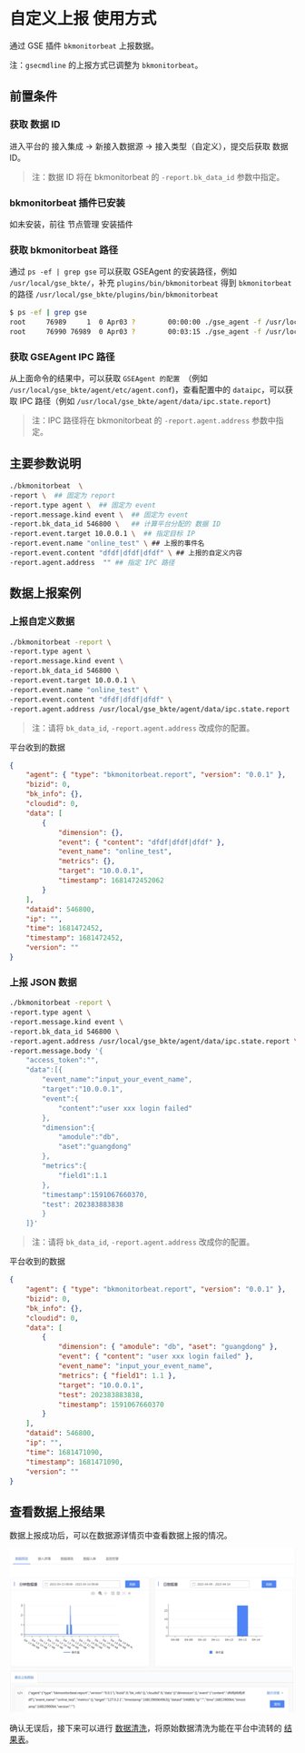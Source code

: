 # 自定义上报 使用方式

通过 GSE 插件 `bkmonitorbeat` 上报数据。

注：`gsecmdline` 的上报方式已调整为 `bkmonitorbeat`。

## 前置条件

### 获取 数据 ID
进入平台的 接入集成 -> 新接入数据源 -> 接入类型（自定义），提交后获取 数据 ID。

> 注：数据 ID 将在 bkmonitorbeat 的  `-report.bk_data_id` 参数中指定。

### bkmonitorbeat 插件已安装

如未安装，前往 节点管理 安装插件

### 获取 bkmonitorbeat 路径 
通过 `ps -ef | grep gse` 可以获取 GSEAgent 的安装路径，例如 `/usr/local/gse_bkte/`，补充 `plugins/bin/bkmonitorbeat` 得到 `bkmonitorbeat` 的路径  `/usr/local/gse_bkte/plugins/bin/bkmonitorbeat`

```bash
$ ps -ef | grep gse     
root     76989     1  0 Apr03 ?        00:00:00 ./gse_agent -f /usr/local/gse_bkte/agent/etc/agent.conf
root     76990 76989  0 Apr03 ?        00:03:15 ./gse_agent -f /usr/local/gse_bkte/agent/etc/agent.conf
```

### 获取 GSEAgent IPC 路径
从上面命令的结果中，可以获取 `GSEAgent 的配置 `（例如 `/usr/local/gse_bkte/agent/etc/agent.conf`)，查看配置中的 `dataipc`，可以获取 IPC 路径（例如 `/usr/local/gse_bkte/agent/data/ipc.state.report`)

> 注：IPC 路径将在 bkmonitorbeat 的  `-report.agent.address` 参数中指定。



## 主要参数说明

```bash
./bkmonitorbeat  \
-report \  ## 固定为 report
-report.type agent \  ## 固定为 event
-report.message.kind event \  ## 固定为 event
-report.bk_data_id 546800 \   ## 计算平台分配的 数据 ID
-report.event.target 10.0.0.1 \  ## 指定目标 IP
-report.event.name "online_test" \ ## 上报的事件名
-report.event.content "dfdf|dfdf|dfdf" \ ## 上报的自定义内容
-report.agent.address  "" ## 指定 IPC 路径
```

## 数据上报案例
### 上报自定义数据

```bash
./bkmonitorbeat -report \
-report.type agent \
-report.message.kind event \
-report.bk_data_id 546800 \
-report.event.target 10.0.0.1 \
-report.event.name "online_test" \
-report.event.content "dfdf|dfdf|dfdf" \
-report.agent.address /usr/local/gse_bkte/agent/data/ipc.state.report
```

> 注：请将 `bk_data_id`, `-report.agent.address` 改成你的配置。


平台收到的数据

```json
{
    "agent": { "type": "bkmonitorbeat.report", "version": "0.0.1" },
    "bizid": 0,
    "bk_info": {},
    "cloudid": 0,
    "data": [
        {
            "dimension": {},
            "event": { "content": "dfdf|dfdf|dfdf" },
            "event_name": "online_test",
            "metrics": {},
            "target": "10.0.0.1",
            "timestamp": 1681472452062
        }
    ],
    "dataid": 546800,
    "ip": "",
    "time": 1681472452,
    "timestamp": 1681472452,
    "version": ""
}
```



### 上报 JSON 数据

```bash
./bkmonitorbeat -report \
-report.type agent \
-report.message.kind event \
-report.bk_data_id 546800 \
-report.agent.address /usr/local/gse_bkte/agent/data/ipc.state.report \
-report.message.body '{
    "access_token":"",
    "data":[{
        "event_name":"input_your_event_name",
        "target":"10.0.0.1",
        "event":{
            "content":"user xxx login failed"
        },
        "dimension":{
            "amodule":"db",
            "aset":"guangdong"
        },
        "metrics":{
            "field1":1.1
        },
        "timestamp":1591067660370,
        "test": 202383883838
        }
    ]}'
```    

> 注：请将 `bk_data_id`, `-report.agent.address` 改成你的配置。
    
    
平台收到的数据

```json
{
    "agent": { "type": "bkmonitorbeat.report", "version": "0.0.1" },
    "bizid": 0,
    "bk_info": {},
    "cloudid": 0,
    "data": [
        {
            "dimension": { "amodule": "db", "aset": "guangdong" },
            "event": { "content": "user xxx login failed" },
            "event_name": "input_your_event_name",
            "metrics": { "field1": 1.1 },
            "target": "10.0.0.1",
            "test": 202383883838,
            "timestamp": 1591067660370
        }
    ],
    "dataid": 546800,
    "ip": "",
    "time": 1681471090,
    "timestamp": 1681471090,
    "version": ""
}
```    


## 查看数据上报结果

数据上报成功后，可以在数据源详情页中查看数据上报的情况。

![](media/16877705954089.jpg)

确认无误后，接下来可以进行 [数据清洗](../../data-clean/detail.md)，将原始数据清洗为能在平台中流转的 [结果表](../../../../Introduction/Terms.md)。


